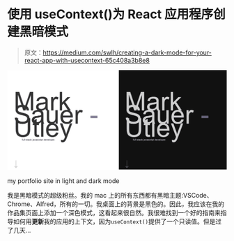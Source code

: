 # 使用 useContext()为 React 应用程序创建黑暗模式

> 原文：<https://medium.com/swlh/creating-a-dark-mode-for-your-react-app-with-usecontext-65c408a3b8e8>

![](img/8d80c45a7628e87e9c658df19694ee87.png)

my portfolio site in light and dark mode

我是黑暗模式的超级粉丝。我的 mac 上的所有东西都有黑暗主题:VSCode、Chrome、Alfred，所有的一切。我桌面上的背景是黑色的。因此，我应该在我的作品集页面上添加一个深色模式，这看起来很自然。我很难找到一个好的指南来指导如何用**更新**我的应用的上下文，因为`useContext()`提供了一个只读值。但是过了几天…